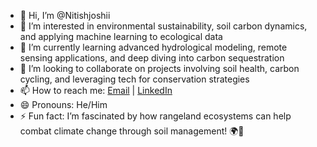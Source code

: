- 👋 Hi, I’m @Nitishjoshii  
- 👀 I’m interested in environmental sustainability, soil carbon dynamics, and applying machine learning to ecological data  
- 🌱 I’m currently learning advanced hydrological modeling, remote sensing applications, and deep diving into carbon sequestration  
- 💞️ I’m looking to collaborate on projects involving soil health, carbon cycling, and leveraging tech for conservation strategies  
- 📫 How to reach me: [Email](mailto:nitishjoshi237@gmail.com) | [LinkedIn](https://www.linkedin.com/in/nitishjoshii)  
- 😄 Pronouns: He/Him  
- ⚡ Fun fact: I’m fascinated by how rangeland ecosystems can help combat climate change through soil management! 🌍🌱



<!---
Nitishjoshii/Nitishjoshii is a ✨ special ✨ repository because its `README.md` (this file) appears on your GitHub profile.
You can click the Preview link to take a look at your changes.
--->
